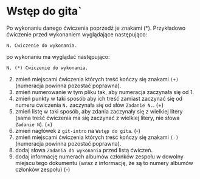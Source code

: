 # Wstęp do gita`

Po wykonaniu danego ćwiczenia poprzedź je znakami (*).
Przykładowo ćwiczenie przed wykonaniem wyglądające następująco:
```
N. Ćwiczenie do wykonania.
```
po wykonaniu ma wyglądać następująco:
```
N. (*) Ćwiczenie do wykonania.
```

2. zmień miejscami ćwiczenia których treść kończy się znakami `(+)` (numeracja powinna pozostać poprawna).
3. zmień numerowanie w tym pliku tak, aby numeracja zaczynała się od 1.
4. zmień punkty w taki sposób aby ich treść zamiast zaczynać się od numeru ćwiczenia `N.` zaczynała się od słów `Zadanie N.`. (+)
5. zmień listę w taki sposób, aby zdania zaczynały się z wielkiej litery (sama treść ćwiczenia ma się zaczynać z wielkiej litery, nie słowa `Zadanie N`). (+)
6. zmień nagłówek z `git-intro` na `Wstęp do gita`. (-)
7. zmień miejscami ćwiczenia których treść kończy się znakami `(-)` (numeracja powinna pozostać poprawna).
8. dodaj słowa `Zadania do wykonania` przed listą ćwiczeń.
9. dodaj informację numerach albumów członków zespołu w dowolny miejscu tego dokumentu (wraz z informację, że są to numery albumów członków zespołu) (-)
